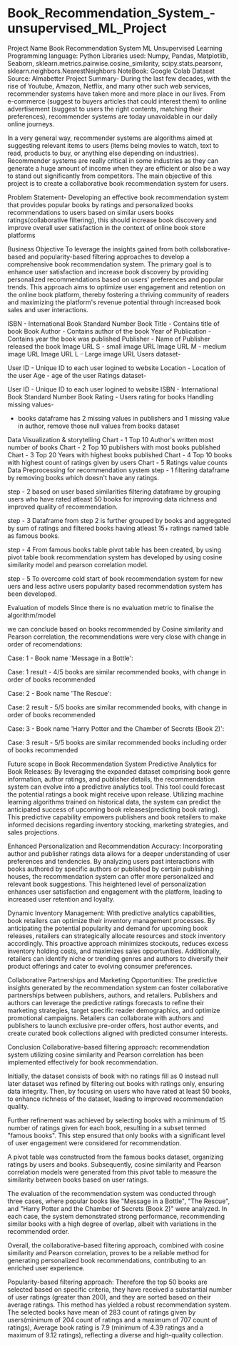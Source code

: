 # Book_Recommendation_System_-unsupervised_ML_Project
Project Name
Book Recommendation System ML Unsupervised Learning
Programming language: Python
Libraries used: Numpy, Pandas, Matplotlib, Seaborn, sklearn.metrics.pairwise.cosine_similarity, scipy.stats.pearsonr, sklearn.neighbors.NearestNeighbors
NoteBook: Google Colab
Dataset Source: Almabetter
Project Summary-
During the last few decades, with the rise of Youtube, Amazon, Netflix, and many other such web services, recommender systems have taken more and more place in our lives. From e-commerce (suggest to buyers articles that could interest them) to online advertisement (suggest to users the right contents, matching their preferences), recommender systems are today unavoidable in our daily online journeys.

In a very general way, recommender systems are algorithms aimed at suggesting relevant items to users (items being movies to watch, text to read, products to buy, or anything else depending on industries). Recommender systems are really critical in some industries as they can generate a huge amount of income when they are efficient or also be a way to stand out significantly from competitors. The main objective of this project is to create a collaborative book recommendation system for users.

Problem Statement-
Developing an effective book recommendation system that provides popular books by ratings and personalized books recommendations to users based on similar users books ratings(collaborative filtering), this should increase book discovery and improve overall user satisfaction in the context of online book store platforms

Business Objective
To leverage the insights gained from both collaborative-based and popularity-based filtering approaches to develop a comprehensive book recommendation system. The primary goal is to enhance user satisfaction and increase book discovery by providing personalized recommendations based on users' preferences and popular trends. This approach aims to optimize user engagement and retention on the online book platform, thereby fostering a thriving community of readers and maximizing the platform's revenue potential through increased book sales and user interactions.

ISBN - International Book Standard Number
Book Title - Contains title of book
Book Author - Contains author of the book
Year of Publication - Contains year the book was published
Publisher - Name of Publisher released the book
Image URL S - small image URL
Image URL M - medium image URL
Image URL L - Large image URL
Users dataset-

User ID - Unique ID to each user logined to website
Location - Location of the user
Age - age of the user
Ratings dataset-

User ID - Unique ID to each user logined to website
ISBN - International Book Standard Number
Book Rating - Users rating for books
Handling missing values-

- books dataframe has 2 missing values in publishers and 1 missing value in author, remove those null values from books dataset

Data Visualization & storytelling
Chart - 1 Top 10 Author's written most number of books
Chart - 2 Top 10 publishers with most books published
Chart - 3 Top 20 Years with highest books published
Chart - 4 Top 10 books with highest count of ratings given by users
Chart - 5 Ratings value counts
Data Preprocessing for recommendation system
step - 1 filtering dataframe by removing books which doesn't have any ratings.

step - 2 based on user based similarities filtering dataframe by grouping users who have rated atleast 50 books for improving data richness and improved quality of recommendation.

step - 3 Dataframe from step 2 is further grouped by books and aggregated by sum of ratings and filtered books having atleast 15+ ratings named table as famous books.

step - 4 From famous books table pivot table has been created, by using pivot table book recommendation system has developed by using cosine similarity model and pearson correlation model.

step - 5 To overcome cold start of book recommendation system for new uers and less active users popularity based recommendation system has been developed.

Evaluation of models
SInce there is no evaluation metric to finalise the algorithm/model

we can conclude based on books recommended by Cosine similarity and Pearson correlation, the recommendations were very close with change in order of recomendations:

Case: 1 - Book name 'Message in a Bottle':

Case: 1 result - 4/5 books are similar recommended books, with change in order of books recommended

Case: 2 - Book name 'The Rescue':

Case: 2 result - 5/5 books are similar recommended books, with change in order of books recommended

Case: 3 - Book name 'Harry Potter and the Chamber of Secrets (Book 2)':

Case: 3 result - 5/5 books are similar recommended books including order of books recommended

Future scope in Book Recommendation System
Predictive Analytics for Book Releases: By leveraging the expanded dataset comprising book genre information, author ratings, and publisher details, the recommendation system can evolve into a predictive analytics tool. This tool could forecast the potential ratings a book might receive upon release. Utilizing machine learning algorithms trained on historical data, the system can predict the anticipated success of upcoming book releases(predicting book rating). This predictive capability empowers publishers and book retailers to make informed decisions regarding inventory stocking, marketing strategies, and sales projections.

Enhanced Personalization and Recommendation Accuracy: Incorporating author and publisher ratings data allows for a deeper understanding of user preferences and tendencies. By analyzing users past interactions with books authored by specific authors or published by certain publishing houses, the recommendation system can offer more personalized and relevant book suggestions. This heightened level of personalization enhances user satisfaction and engagement with the platform, leading to increased user retention and loyalty.

Dynamic Inventory Management: With predictive analytics capabilities, book retailers can optimize their inventory management processes. By anticipating the potential popularity and demand for upcoming book releases, retailers can strategically allocate resources and stock inventory accordingly. This proactive approach minimizes stockouts, reduces excess inventory holding costs, and maximizes sales opportunities. Additionally, retailers can identify niche or trending genres and authors to diversify their product offerings and cater to evolving consumer preferences.

Collaborative Partnerships and Marketing Opportunities: The predictive insights generated by the recommendation system can foster collaborative partnerships between publishers, authors, and retailers. Publishers and authors can leverage the predictive ratings forecasts to refine their marketing strategies, target specific reader demographics, and optimize promotional campaigns. Retailers can collaborate with authors and publishers to launch exclusive pre-order offers, host author events, and create curated book collections aligned with predicted consumer interests.

Conclusion
Collaborative-based filtering approach: recommendation system utilizing cosine similarity and Pearson correlation has been implemented effectively for book recommendation.

Initially, the dataset consists of book with no ratings fill as 0 instead null later dataset was refined by filtering out books with ratings only, ensuring data integrity. Then, by focusing on users who have rated at least 50 books, to enhance richness of the dataset, leading to improved recommendation quality.

Further refinement was achieved by selecting books with a minimum of 15 number of ratings given for each book, resulting in a subset termed "famous books". This step ensured that only books with a significant level of user engagement were considered for recommendation.

A pivot table was constructed from the famous books dataset, organizing ratings by users and books. Subsequently, cosine similarity and Pearson correlation models were generated from this pivot table to measure the similarity between books based on user ratings.

The evaluation of the recommendation system was conducted through three cases, where popular books like "Message in a Bottle", "The Rescue", and "Harry Potter and the Chamber of Secrets (Book 2)" were analyzed. In each case, the system demonstrated strong performance, recommending similar books with a high degree of overlap, albeit with variations in the recommended order.

Overall, the collaborative-based filtering approach, combined with cosine similarity and Pearson correlation, proves to be a reliable method for generating personalized book recommendations, contributing to an enriched user experience.

Popularity-based filtering approach: Therefore the top 50 books are selected based on specific criteria, they have received a substantial number of user ratings (greater than 200), and they are sorted based on their average ratings. This method has yielded a robust recommendation system. The selected books have mean of 283 count of ratings given by users(minimum of 204 count of ratings and a maximum of 707 count of ratings), Average book rating is 7.9 (minimum of 4.39 ratings and a maximum of 9.12 ratings), reflecting a diverse and high-quality collection.

